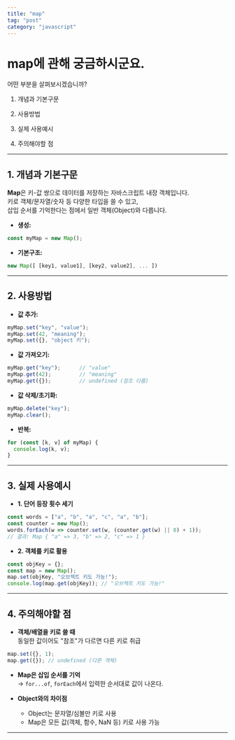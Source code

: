 ```yaml
---
title: "map"
tag: "post"
category: "javascript"
---
```


# map에 관해 궁금하시군요.

어떤 부분을 살펴보시겠습니까?

1. 개념과 기본구문  

2. 사용방법  
3. 실제 사용예시  
4. 주의해야할 점

---

## 1. 개념과 기본구문

**Map**은 키-값 쌍으로 데이터를 저장하는 자바스크립트 내장 객체입니다.  
키로 객체/문자열/숫자 등 다양한 타입을 쓸 수 있고,  
삽입 순서를 기억한다는 점에서 일반 객체(Object)와 다릅니다.

- **생성:**
```js
const myMap = new Map();
```

- **기본구조:**
```js
new Map([ [key1, value1], [key2, value2], ... ])
```

---

## 2. 사용방법

- **값 추가:**
```js
myMap.set("key", "value");
myMap.set(42, "meaning");
myMap.set({}, "object 키");
```

- **값 가져오기:**
```js
myMap.get("key");      // "value"
myMap.get(42);         // "meaning"
myMap.get({});         // undefined (참조 다름)
```

- **값 삭제/초기화:**
```js
myMap.delete("key");
myMap.clear();
```

- **반복:**
```js
for (const [k, v] of myMap) {
  console.log(k, v);
}
```

---

## 3. 실제 사용예시

- **1. 단어 등장 횟수 세기**
```js
const words = ["a", "b", "a", "c", "a", "b"];
const counter = new Map();
words.forEach(w => counter.set(w, (counter.get(w) || 0) + 1));
// 결과: Map { "a" => 3, "b" => 2, "c" => 1 }
```

- **2. 객체를 키로 활용**
```js
const objKey = {};
const map = new Map();
map.set(objKey, "오브젝트 키도 가능!");
console.log(map.get(objKey)); // "오브젝트 키도 가능!"
```

---

## 4. 주의해야할 점

- **객체/배열을 키로 쓸 때**  
  동일한 값이어도 "참조"가 다르면 다른 키로 취급
```js
map.set({}, 1);
map.get({}); // undefined (다른 객체)
```

- **Map은 삽입 순서를 기억**  
  → `for...of`, `forEach`에서 입력한 순서대로 값이 나온다.

- **Object와의 차이점**
  - Object는 문자열/심볼만 키로 사용  
  - Map은 모든 값(객체, 함수, NaN 등) 키로 사용 가능

---